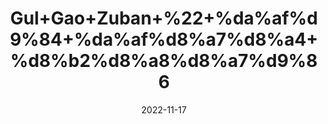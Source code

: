 ---
title: 'Gul+Gao+Zuban+%22+%da%af%d9%84+%da%af%d8%a7%d8%a4+%d8%b2%d8%a8%d8%a7%d9%86'
date: '2022-11-17' 
metatag: '' 
inventory: '0' 
draft: false 
# meta description 
shortDescripton: '+Borage+Flower+%22It+is+effective+in+bronchitis+and+asthma%2c+relieves+palpitation+and+urinary+complaints+such+as+gonorrhea+and+syphilis'
description: ''
longdescription: ''
tags: ''
brand: ''
subCategory: ''
sellCount: '0'
featured: True
# product Price
price: '100.0'
# Product Short Description
shortDescription: '+Borage+Flower+%22It+is+effective+in+bronchitis+and+asthma%2c+relieves+palpitation+and+urinary+complaints+such+as+gonorrhea+and+syphilis'
productID: '01B71B5C-5324-ED11-9968-005056B3A416'
type: 'products'
category: '' 
thumnailproduct: 'https://eraconnect.blob.core.windows.net/product-images/aminsaddiquidawakhana/01B71B5C-5324-ED11-9968-005056B3A416.webp' 
images:
  - image: 'https://eraconnect.blob.core.windows.net/product-images/aminsaddiquidawakhana/01B71B5C-5324-ED11-9968-005056B3A416.webp'  
Variants:
---